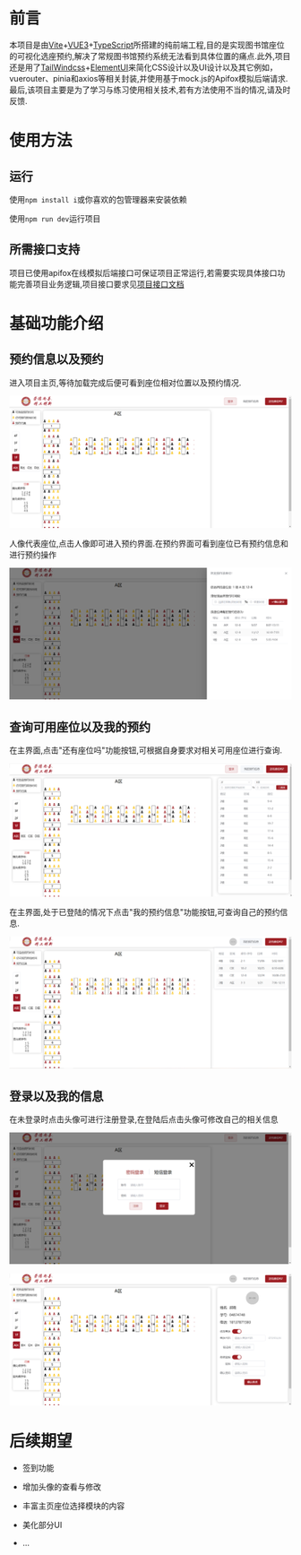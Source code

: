 # 前言

本项目是由[Vite](https://cn.vitejs.dev/)+[VUE3](https://cn.vuejs.org/)+[TypeScript](https://typescript.bootcss.com/)所搭建的纯前端工程,目的是实现图书馆座位的可视化选座预约,解决了常规图书馆预约系统无法看到具体位置的痛点.此外,项目还是用了[TailWindcss](https://www.tailwindcss.cn/)+[ElementUI](https://element-plus.org/zh-CN/)来简化CSS设计以及UI设计以及其它例如，vuerouter、pinia和axios等相关封装,并使用基于mock.js的Apifox模拟后端请求.最后,该项目主要是为了学习与练习使用相关技术,若有方法使用不当的情况,请及时反馈.

# 使用方法

## 运行

使用`npm install i`或你喜欢的包管理器来安装依赖

使用`npm run dev`运行项目

## 所需接口支持

项目已使用apifox在线模拟后端接口可保证项目正常运行,若需要实现具体接口功能完善项目业务逻辑,项目接口要求见[项目接口文档](./可视化座位预约项目接口.md)

# 基础功能介绍

## 预约信息以及预约

进入项目主页,等待加载完成后便可看到座位相对位置以及预约情况.

![主页](./public/images/index.png)

人像代表座位,点击人像即可进入预约界面.在预约界面可看到座位已有预约信息和进行预约操作

![预约](./public/images/bookAtable.png)

## 查询可用座位以及我的预约

在主界面,点击"还有座位吗"功能按钮,可根据自身要求对相关可用座位进行查询.

![查询](./public/images/query.png)

在主界面,处于已登陆的情况下点击"我的预约信息"功能按钮,可查询自己的预约信息.

![查询预约](./public/images/myBooks.png)

## 登录以及我的信息


在未登录时点击头像可进行注册登录,在登陆后点击头像可修改自己的相关信息

![登录](./public/images/login.png)

![我的](./public/images/main.png)

# 后续期望


- 签到功能

- 增加头像的查看与修改

- 丰富主页座位选择模块的内容

- 美化部分UI

- ...

  
